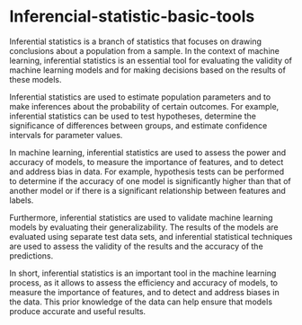 # Inferencial-statistic-basic-tools
Inferential statistics is a branch of statistics that focuses on drawing conclusions about a population from a sample. In the context of machine learning, inferential statistics is an essential tool for evaluating the validity of machine learning models and for making decisions based on the results of these models.

Inferential statistics are used to estimate population parameters and to make inferences about the probability of certain outcomes. For example, inferential statistics can be used to test hypotheses, determine the significance of differences between groups, and estimate confidence intervals for parameter values.

In machine learning, inferential statistics are used to assess the power and accuracy of models, to measure the importance of features, and to detect and address bias in data. For example, hypothesis tests can be performed to determine if the accuracy of one model is significantly higher than that of another model or if there is a significant relationship between features and labels.

Furthermore, inferential statistics are used to validate machine learning models by evaluating their generalizability. The results of the models are evaluated using separate test data sets, and inferential statistical techniques are used to assess the validity of the results and the accuracy of the predictions.

In short, inferential statistics is an important tool in the machine learning process, as it allows to assess the efficiency and accuracy of models, to measure the importance of features, and to detect and address biases in the data. This prior knowledge of the data can help ensure that models produce accurate and useful results.
